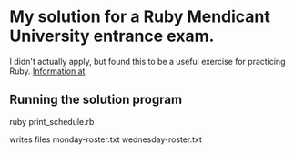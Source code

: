 My solution for a Ruby Mendicant University entrance exam.
=========================================================

I didn't actually apply, but found this to be a useful exercise for
practicing Ruby.  [Information at](http://blog.majesticseacreature.com/last-minute-rmu-exam-submissions)

Running the solution program
----------------------------

ruby print_schedule.rb

writes files monday-roster.txt  wednesday-roster.txt
